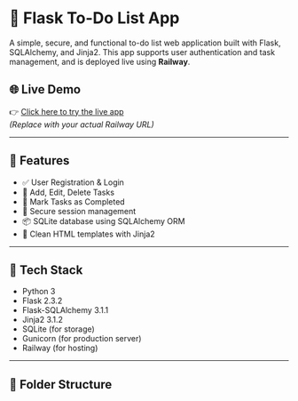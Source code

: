 # 📝 Flask To-Do List App

A simple, secure, and functional to-do list web application built with Flask, SQLAlchemy, and Jinja2. This app supports user authentication and task management, and is deployed live using **Railway**.

## 🌐 Live Demo

👉 [Click here to try the live app](https://advancetodoapp-production.up.railway.app/login)  
*(Replace with your actual Railway URL)*

---

## 🚀 Features

- ✅ User Registration & Login
- 📝 Add, Edit, Delete Tasks
- 📌 Mark Tasks as Completed
- 🔐 Secure session management
- 📦 SQLite database using SQLAlchemy ORM
- 🎨 Clean HTML templates with Jinja2

---

## 🧩 Tech Stack

- Python 3
- Flask 2.3.2
- Flask-SQLAlchemy 3.1.1
- Jinja2 3.1.2
- SQLite (for storage)
- Gunicorn (for production server)
- Railway (for hosting)

---

## 📁 Folder Structure

